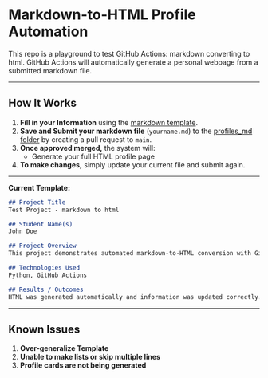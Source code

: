 # Markdown-to-HTML Profile Automation

This repo is a playground to test GitHub Actions: markdown converting to html. GitHub Actions will automatically generate a personal webpage from a submitted markdown file.

---

## How It Works

1. **Fill in your Information** using the [markdown template](md2html/templates/profile_template.md).
2. **Save and Submit your markdown file** (`yourname.md`) to the [profiles_md folder](md2html/profiles_md) by creating a pull request to `main`.
3. **Once approved merged,** the system will:
    - Generate your full HTML profile page
4. **To make changes,** simply update your current file and submit again. 

---

**Current Template:**
```markdown
## Project Title
Test Project - markdown to html 

## Student Name(s)
John Doe

## Project Overview
This project demonstrates automated markdown-to-HTML conversion with GitHub Actions.

## Technologies Used
Python, GitHub Actions

## Results / Outcomes
HTML was generated automatically and information was updated correctly.
```
---
## Known Issues
1. **Over-generalize Template**
2. **Unable to make lists or skip multiple lines**
3. **Profile cards are not being generated**
